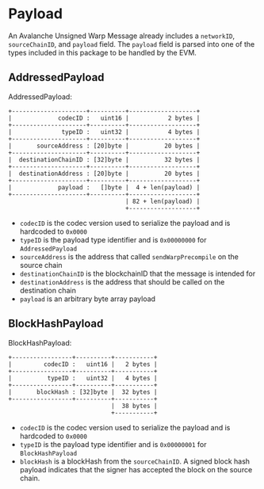 # Payload

An Avalanche Unsigned Warp Message already includes a `networkID`, `sourceChainID`, and `payload` field. The `payload` field is parsed into one of the types included in this package to be handled by the EVM.

## AddressedPayload

AddressedPayload:
```
+---------------------+----------+-------------------+
|             codecID :   uint16 |           2 bytes |
+---------------------+----------+-------------------+
|              typeID :   uint32 |           4 bytes |
+---------------------+----------+-------------------+
|       sourceAddress : [20]byte |          20 bytes |
+---------------------+----------+-------------------+
|  destinationChainID : [32]byte |          32 bytes |
+---------------------+----------+-------------------+
|  destinationAddress : [20]byte |          20 bytes |
+---------------------+----------+-------------------+
|             payload :   []byte |  4 + len(payload) |
+---------------------+----------+-------------------+
                                 | 82 + len(payload) |
                                 +-------------------+
```

- `codecID` is the codec version used to serialize the payload and is hardcoded to `0x0000`
- `typeID` is the payload type identifier and is `0x00000000` for `AddressedPayload`
- `sourceAddress` is the address that called `sendWarpPrecompile` on the source chain
- `destinationChainID` is the blockchainID that the message is intended for
- `destinationAddress` is the address that should be called on the destination chain
- `payload` is an arbitrary byte array payload

## BlockHashPayload

BlockHashPayload:
```
+-----------------+----------+-----------+
|         codecID :   uint16 |   2 bytes |
+-----------------+----------+-----------+
|          typeID :   uint32 |   4 bytes |
+-----------------+----------+-----------+
|       blockHash : [32]byte |  32 bytes |
+-----------------+----------+-----------+
                             |  38 bytes |
                             +-----------+
```

- `codecID` is the codec version used to serialize the payload and is hardcoded to `0x0000`
- `typeID` is the payload type identifier and is `0x00000001` for `BlockHashPayload`
- `blockHash` is a blockHash from the `sourceChainID`. A signed block hash payload indicates that the signer has accepted the block on the source chain.
